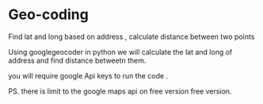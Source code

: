 # Geo-coding
Find lat and long based on address , calculate distance between two points

Using googlegeocoder in python we will calculate the lat and long of address and find distance betweetn them.

you will require google Api keys to run the code .

PS. there is limit to the google maps api on free version free version.
